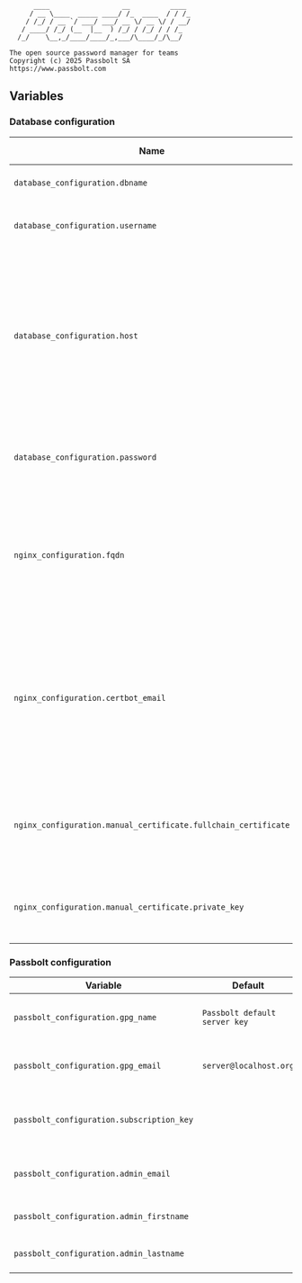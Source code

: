 
	      ____                  __          ____
	     / __ \____  _____ ____/ /_  ____  / / /_
	    / /_/ / __ `/ ___/ ___/ __ \/ __ \/ / __/
	   / ____/ /_/ (__  |__  ) /_/ / /_/ / / /_
	  /_/    \__,_/____/____/_,___/\____/_/\__/

	The open source password manager for teams
	Copyright (c) 2025 Passbolt SA
	https://www.passbolt.com

## Variables

### Database configuration

|Name|Default value|Allowed values|Mandatory?|Description|
|-|-|-|-|-|
|`database_configuration.dbname`|`passbolt_db`|String|❌|The name of the Passbolt database.|
|`database_configuration.username`|`passbolt_db_user`|String|❌|The name of the Passbolt database user.|
|`database_configuration.host`|`null`|String representing an IP or a FQDN|❌|The database host. Anything other than `null` will be treated as an external database (thus disabling database installation and creation)|
|`database_configuration.password`||String|✅|The password for the Passbolt database user.|
|`nginx_configuration.fqdn`|`passbolt.local`|String|❌|The Fully-Qualified Domain Name for your Passbolt server, without any `http` or `https` schema.|
|`nginx_configuration.certbot_email`||String|❌|The e-mail to provide to certbot for certificates renewal and other notifications. *By providing this e-mail, this `ansible` playbook will accept the TOS.|
|`nginx_configuration.manual_certificate.fullchain_certificate`||String|❌|The fullchain certificate content when using manually generated certificates.|
|`nginx_configuration.manual_certificate.private_key`||String|❌|The private key content when using manually generated certificates.|

### Passbolt configuration

| Variable                                  | Default                       | Type   | Mandatory | Edition | Description                                                                                                                  |
|-------------------------------------------|-------------------------------|--------|-----------|---------|------------------------------------------------------------------------------------------------------------------------------|
| `passbolt_configuration.gpg_name`         | `Passbolt default server key` | string | ❌     | ALL     | “Real name” field for the server’s GPG key.                                                                                  |
| `passbolt_configuration.gpg_email`        | `server@localhost.org`        | string | ❌       | ALL     | “Email” field for the server’s GPG key.                                                                                      |
| `passbolt_configuration.subscription_key` |                               | string | ✅      | PRO     | Base64-encoded subscription key (only for PRO edition).                                                                      |
| `passbolt_configuration.admin_email`      |                               | string | ✅       | ALL     | Email address of the initial administrator.                                                                                   |
| `passbolt_configuration.admin_firstname`  |                               | string | ✅       | ALL     | First name of the initial administrator.                                                                                      |
| `passbolt_configuration.admin_lastname`   |                               | string | ✅       | ALL     | Last name of the initial administrator.                                                                                       |
